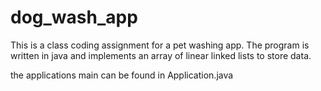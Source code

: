 # dog_wash_app
This is a class coding assignment for a pet washing app. The program is written in java and implements an array of linear linked lists to store data.

the applications main can be found in Application.java
